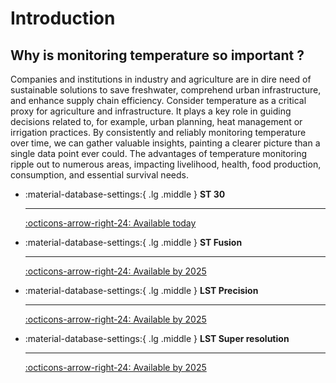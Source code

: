 # Introduction

## Why is monitoring temperature so important ?
Companies and institutions in industry and agriculture are in dire need of sustainable solutions to save freshwater, comprehend urban infrastructure, and enhance supply chain efficiency.
Consider temperature as a critical proxy for agriculture and infrastructure. It plays a key role in guiding decisions related to, for example, urban planning, heat management or irrigation practices. By consistently and reliably monitoring temperature over time, we can gather valuable insights, painting a clearer picture than a single data point ever could. The advantages of temperature monitoring ripple out to numerous areas, impacting livelihood, health, food production, consumption, and essential survival needs.

<div class="grid cards" markdown>

-   :material-database-settings:{ .lg .middle } __ST 30__

    ---

    [:octicons-arrow-right-24: Available today](lst.md)

-   :material-database-settings:{ .lg .middle } __ST Fusion__

    ---

    [:octicons-arrow-right-24: Available by 2025](#)

-   :material-database-settings:{ .lg .middle } __LST Precision__

    ---


    [:octicons-arrow-right-24: Available by 2025](#)

-   :material-database-settings:{ .lg .middle } __LST Super resolution__

    ---


    [:octicons-arrow-right-24: Available by 2025](#)

</div>
